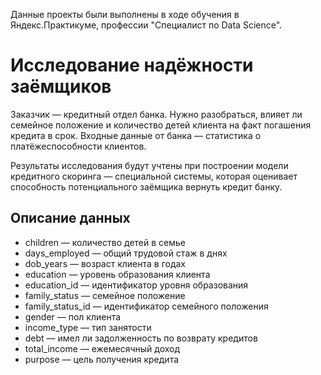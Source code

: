 Данные проекты были выполнены в ходе обучения в Яндекс.Практикуме, профессии "Специалист по Data Science".

# Исследование надёжности заёмщиков

Заказчик — кредитный отдел банка. Нужно разобраться, влияет ли семейное положение и количество детей клиента на факт погашения кредита в срок. Входные данные от банка — статистика о платёжеспособности клиентов.

Результаты исследования будут учтены при построении модели кредитного скоринга — специальной системы, которая оценивает способность потенциального заёмщика вернуть кредит банку.


## Описание данных

*	children — количество детей в семье
*	days_employed — общий трудовой стаж в днях
*	dob_years — возраст клиента в годах
*	education — уровень образования клиента
*	education_id — идентификатор уровня образования
*	family_status — семейное положение
*	family_status_id — идентификатор семейного положения
*	gender — пол клиента
*	income_type — тип занятости
*	debt — имел ли задолженность по возврату кредитов
*	total_income — ежемесячный доход
*	purpose — цель получения кредита
